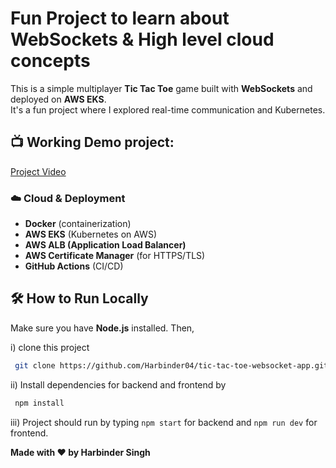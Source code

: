 # Fun Project to learn about WebSockets & High level cloud concepts
This is a simple multiplayer **Tic Tac Toe** game built with **WebSockets** and deployed on **AWS EKS**.  
It's a fun project where I explored real-time communication and Kubernetes.

 
## 📺 Working Demo project:
[Project Video](https://github.com/user-attachments/assets/b8f43483-98f4-49c4-bca6-b29fcf8dc736)


 ### ☁️ Cloud & Deployment
- **Docker** (containerization)
- **AWS EKS** (Kubernetes on AWS)
- **AWS ALB (Application Load Balancer)**
- **AWS Certificate Manager** (for HTTPS/TLS)
- **GitHub Actions** (CI/CD)

## 🛠️ How to Run Locally 
   Make sure you have **Node.js** installed. Then,

   i) clone this project
   
   ```bash
    git clone https://github.com/Harbinder04/tic-tac-toe-websocket-app.git
   ```

   ii) Install dependencies for backend and frontend by

   ```bash
    npm install
   ```

  iii) Project should run by typing  `npm start`  for backend and `npm run dev` for frontend.

   **Made with ❤️ by Harbinder Singh**

